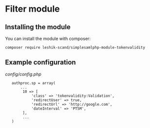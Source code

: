 Filter module
============================

## Installing the module
You can install the module with composer:

    composer require leshik-scand/simplesamlphp-module-tokenvalidity

## Example configuration

_config/config.php_

```
   authproc.sp = array(
       ...
        10 => [
            'class' => 'tokenvalidity:Validation',
            'redirectUser' => true,
            'redirectUrl' => 'http://google.com',
            'dateInterval' => 'PT5M',
        ],
        ...
   )
```